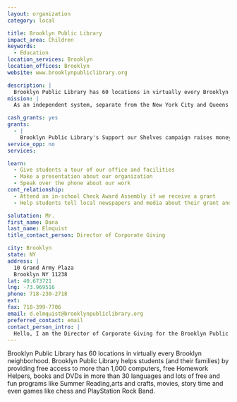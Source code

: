 ```yaml
---
layout: organization
category: local

title: Brooklyn Public Library
impact_area: Children
keywords: 
  - Education
location_services: Brooklyn
location_offices: Brooklyn
website: www.brooklynpubliclibrary.org

description: |
  Brooklyn Public Library has 60 locations in virtually every Brooklyn neighborhood. Brooklyn Public Library helps students (and their families) by providing free access to more than 1,000 computers, free Homework Helpers, books and DVDs in more than 30 languages and lots of free and fun programs like Summer Reading,arts and crafts, movies, story time and even games like chess and PlayStation Rock Band.
mission: |
  As an independent system, separate from the New York City and Queens libraries, Brooklyn Public Library serves the borough's 2.5 million residents, offering thousands of public programs, millions of books and use of more than 850 free Internet-accessible computers.

cash_grants: yes
grants: 
  - |
    Brooklyn Public Library's Support our Shelves campaign raises money to purchase new materials and support programming all 60 libraries in Brooklyn. Help support the shelves of your local library today! Helping kids and adults learn to read can start with just one penny.
service_opp: no
services: 

learn: 
  - Give students a tour of our office and facilities
  - Make a presentation about our organization
  - Speak over the phone about our work
cont_relationship: 
  - Attend an in-school Check Award Assembly if we receive a grant
  - Help students tell local newspapers and media about their grant and/or project with us

salutation: Mr.
first_name: Dana
last_name: Elmquist
title_contact_person: Director of Corporate Giving

city: Brooklyn
state: NY
address: |
  10 Grand Army Plaza  
  Brooklyn NY 11238
lat: 40.673721
lng: -73.969516
phone: 718-230-2718
ext: 
fax: 718-399-7706
email: d.elmquist@brooklynpubliclibrary.org
preferred_contact: email
contact_person_intro: |
  Hello, I am the Director of Corporate Giving for the Brooklyn Public Library and am very excited to be here helping to raise funds for materials and programs that empowers all Brooklynites.
---
```

Brooklyn Public Library has 60 locations in virtually every Brooklyn neighborhood. Brooklyn Public Library helps students (and their families) by providing free access to more than 1,000 computers, free Homework Helpers, books and DVDs in more than 30 languages and lots of free and fun programs like Summer Reading,arts and crafts, movies, story time and even games like chess and PlayStation Rock Band.